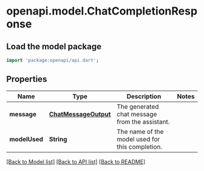 # openapi.model.ChatCompletionResponse

## Load the model package
```dart
import 'package:openapi/api.dart';
```

## Properties
Name | Type | Description | Notes
------------ | ------------- | ------------- | -------------
**message** | [**ChatMessageOutput**](ChatMessageOutput.md) | The generated chat message from the assistant. | 
**modelUsed** | **String** | The name of the model used for this completion. | 

[[Back to Model list]](../README.md#documentation-for-models) [[Back to API list]](../README.md#documentation-for-api-endpoints) [[Back to README]](../README.md)


